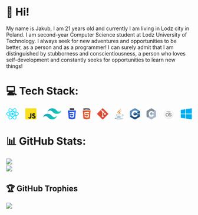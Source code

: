# 👋 Hi!

My name is Jakub, I am 21 years old and currently I am living in Lodz city in Poland. I am second-year Computer Science student at Lodz University of Technology. I always seek for new adventures and opportunities to be better, as a person and as a programmer! I can surely admit that I am distinguished by stubborness and conscientiousness, a person who loves self-development and constantly seeks for opportunities to learn new things!

# 💻 Tech Stack:

<div style="display: flex; 
            allign-items: center; 
            justify-content: space-between;">
  <img src="./icons/react.svg" height="30" />
  <img src="./icons/javascript.svg" height="30" />
  <img src="./icons/tailwindcss-icon.svg" height="30" />
  <img src="./icons/css-3.svg" height="30" />
  <img src="./icons/html-5.svg" height="30" />
  <img src="./icons/git-icon.svg" height="30" />
  <img src="./icons/java.svg" height="30" />
  <img src="./icons/c-plusplus.svg" height="30" />
  <img src="./icons/c.svg" height="30" />
  <img src="./icons/macos-white.png" height="30" />
  <img src="./icons/microsoft-windows.svg" height="30" />
</div>

# 📊 GitHub Stats:

![](https://github-readme-stats.vercel.app/api?username=jaqubm&theme=onedark&hide_border=false&include_all_commits=false&count_private=false)
<br/>
![](https://github-readme-stats.vercel.app/api/top-langs/?username=jaqubm&theme=onedark&hide_border=false&include_all_commits=false&count_private=false&layout=compact)

## 🏆 GitHub Trophies

![](https://github-profile-trophy.vercel.app/?username=jaqubm&theme=radical&no-frame=false&no-bg=true&margin-w=4)
